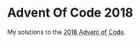 Advent Of Code 2018
======================

My solutions to the [2018 Advent of Code](https://adventofcode.com/).

